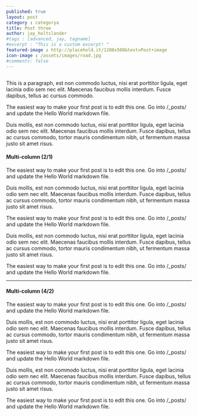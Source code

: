 ```yaml
---
published: true
layout: post
category : categorya
title: Post three
author: jay_holtslander
#tags : [advanced, jay, tagname]
#excerpt : "This is a custom excerpt! "
featured-image : http://placehold.it/1280x500&text=Post+image
icon-image : /assets/images/road.jpg
#comments: false
---
```

<img src="{{ page.featured-image }}" alt="" class="img-responsive">

<p>This is a paragraph, est non commodo luctus, nisi erat porttitor ligula, eget lacinia odio sem nec elit. Maecenas faucibus mollis interdum. Fusce dapibus, tellus ac cursus commodo.</p>
<p>The easiest way to make your first post is to edit this one. Go into /_posts/ and update the Hello World markdown file.</p>
<p>Duis mollis, est non commodo luctus, nisi erat porttitor ligula, eget lacinia odio sem nec elit. Maecenas faucibus mollis interdum. Fusce dapibus, tellus ac cursus commodo, tortor mauris condimentum nibh, ut fermentum massa justo sit amet risus.</p>
<div class="newspaper-2-1">
<h4>Multi-column (2/1)</h4>
<p>The easiest way to make your first post is to edit this one. Go into /_posts/ and update the Hello World markdown file.</p>
<p>Duis mollis, est non commodo luctus, nisi erat porttitor ligula, eget lacinia odio sem nec elit. Maecenas faucibus mollis interdum. Fusce dapibus, tellus ac cursus commodo, tortor mauris condimentum nibh, ut fermentum massa justo sit amet risus.</p>
<p>The easiest way to make your first post is to edit this one. Go into /_posts/ and update the Hello World markdown file.</p>

<p>Duis mollis, est non commodo luctus, nisi erat porttitor ligula, eget lacinia odio sem nec elit. Maecenas faucibus mollis interdum. Fusce dapibus, tellus ac cursus commodo, tortor mauris condimentum nibh, ut fermentum massa justo sit amet risus.</p>
<p>The easiest way to make your first post is to edit this one. Go into /_posts/ and update the Hello World markdown file.</p>
</div>

<hr>

<div class="newspaper-4-2">
<h4>Multi-column (4/2)</h4>
<p>The easiest way to make your first post is to edit this one. Go into /_posts/ and update the Hello World markdown file.</p>
<p>Duis mollis, est non commodo luctus, nisi erat porttitor ligula, eget lacinia odio sem nec elit. Maecenas faucibus mollis interdum. Fusce dapibus, tellus ac cursus commodo, tortor mauris condimentum nibh, ut fermentum massa justo sit amet risus.</p>
<p>The easiest way to make your first post is to edit this one. Go into /_posts/ and update the Hello World markdown file.</p>

<p>Duis mollis, est non commodo luctus, nisi erat porttitor ligula, eget lacinia odio sem nec elit. Maecenas faucibus mollis interdum. Fusce dapibus, tellus ac cursus commodo, tortor mauris condimentum nibh, ut fermentum massa justo sit amet risus.</p>
<p>The easiest way to make your first post is to edit this one. Go into /_posts/ and update the Hello World markdown file.</p>
</div>